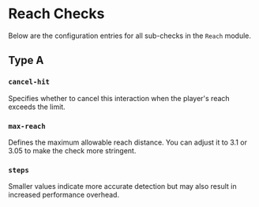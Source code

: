 # Reach Checks
Below are the configuration entries for all sub-checks in the `Reach` module.

## Type A

### `cancel-hit`
Specifies whether to cancel this interaction when the player's reach exceeds the limit.

### `max-reach`
Defines the maximum allowable reach distance. You can adjust it to 3.1 or 3.05 to make the check more stringent.

### `steps`
Smaller values indicate more accurate detection but may also result in increased performance overhead.
